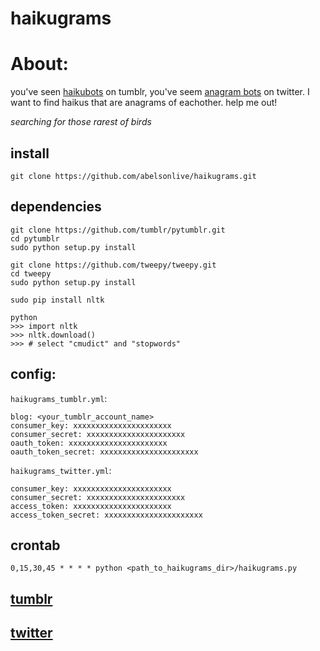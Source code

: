 haikugrams
==========

# About:

you've seen [haikubots](http://ohhaikubot.tumblr.com/) on tumblr, you've seem [anagram bots](http://twitter.com/anagramatron) on twitter. I want to find haikus that are anagrams of eachother. help me out! 

_searching for those rarest of birds_
## install
```
git clone https://github.com/abelsonlive/haikugrams.git
```
## dependencies
```
git clone https://github.com/tumblr/pytumblr.git
cd pytumblr
sudo python setup.py install 
```
```
git clone https://github.com/tweepy/tweepy.git
cd tweepy
sudo python setup.py install 
```
```
sudo pip install nltk
```
```
python
>>> import nltk
>>> nltk.download()
>>> # select "cmudict" and "stopwords"
```
## config:
`haikugrams_tumblr.yml`:
```
blog: <your_tumblr_account_name>
consumer_key: xxxxxxxxxxxxxxxxxxxxxx
consumer_secret: xxxxxxxxxxxxxxxxxxxxxx
oauth_token: xxxxxxxxxxxxxxxxxxxxxx
oauth_token_secret: xxxxxxxxxxxxxxxxxxxxxx
```
`haikugrams_twitter.yml`:
```
consumer_key: xxxxxxxxxxxxxxxxxxxxxx
consumer_secret: xxxxxxxxxxxxxxxxxxxxxx
access_token: xxxxxxxxxxxxxxxxxxxxxx
access_token_secret: xxxxxxxxxxxxxxxxxxxxxx
```
## crontab
```
0,15,30,45 * * * * python <path_to_haikugrams_dir>/haikugrams.py 
```

## [tumblr](http://haikugrams.tumblr.com/)
## [twitter](http://twitter.com/haikugrams)


